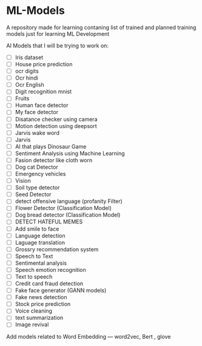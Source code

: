# ML-Models
A repository made for learning contaning list of trained and planned training models just for learning ML Development

AI Models that I will be trying to work on:
- [ ] Iris dataset
- [ ] House price prediction
- [ ] ocr digits
- [ ] Ocr hindi
- [ ] Ocr English
- [ ] Digit recognition mnist
- [ ] Fruits
- [ ] Human face detector
- [ ] My face detector
- [ ] Disatance checker using camera
- [ ] Motion detection using deepsort
- [ ] Jarvis wake word
- [ ] Jarvis
- [ ] AI that plays Dinosaur Game
- [ ] Sentiment Analysis using Machine Learning
- [ ] Fasion detector like cloth worn
- [ ] Dog cat Detector
- [ ] Emergency vehicles
- [ ] Vision
- [ ] Soil type detector
- [ ] Seed Detector
- [ ] detect offensive language (profanity Filter)
- [ ] Flower Detector (Classification Model)
- [ ] Dog bread detector  (Classification Model)
- [ ] DETECT HATEFUL MEMES
- [ ] Add smile to face
- [ ] Language detection
- [ ] Laguage translation
- [ ] Grossry recommendation system
- [ ] Speech to Text
- [ ] Sentimental analysis
- [ ] Speech emotion recognition
- [ ] Text to speech
- [ ] Credit card fraud detection
- [ ] Fake face generator (GANN models)
- [ ] Fake news detection
- [ ] Stock price prediction
- [ ] Voice cleaning
- [ ] text summarization
- [ ] Image revival

Add models related to Word Embedding — word2vec, Bert , glove
